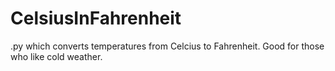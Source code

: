 # CelsiusInFahrenheit
.py which converts temperatures from Celcius to Fahrenheit. Good for those who like cold weather.
